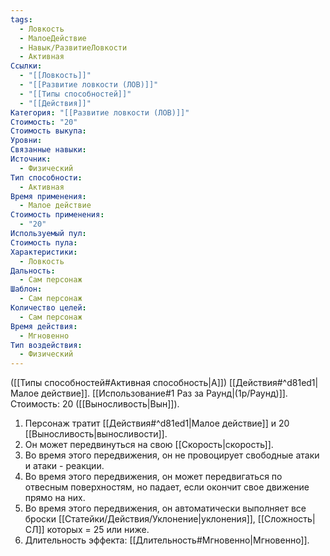 ```yaml
---
tags:
  - Ловкость
  - МалоеДействие
  - Навык/РазвитиеЛовкости
  - Активная
Ссылки:
  - "[[Ловкость]]"
  - "[[Развитие ловкости (ЛОВ)]]"
  - "[[Типы способностей]]"
  - "[[Действия]]"
Категория: "[[Развитие ловкости (ЛОВ)]]"
Стоимость: "20"
Стоимость выкупа: 
Уровни: 
Связанные навыки: 
Источник:
  - Физический
Тип способности:
  - Активная
Время применения:
  - Малое действие
Стоимость применения:
  - "20"
Используемый пул: 
Стоимость пула: 
Характеристики:
  - Ловкость
Дальность:
  - Сам персонаж
Шаблон:
  - Сам персонаж
Количество целей:
  - Сам персонаж
Время действия:
  - Мгновенно
Тип воздействия:
  - Физический
---
```

([[Типы способностей#Активная способность|А]]) [[Действия#^d81ed1|Малое действие]]. [[Использование#1 Раз за Раунд|(1р/Раунд)]]. Стоимость: 20 ([[Выносливость|Вын]]).

1. Персонаж тратит [[Действия#^d81ed1|Малое действие]] и 20 [[Выносливость|выносливости]].
2. Он может передвинуться на свою [[Скорость|скорость]]. 
3. Во время этого передвижения, он не провоцирует свободные атаки и атаки - реакции. 
4. Во время этого передвижения, он может передвигаться по отвесным поверхностям, но падает, если окончит свое движение прямо на них.
5. Во время этого передвижения, он автоматически выполняет все броски [[Статейки/Действия/Уклонение|уклонения]], [[Сложность|СЛ]] которых = 25 или ниже. 
6. Длительность эффекта: [[Длительность#Мгновенно|Мгновенно]].

